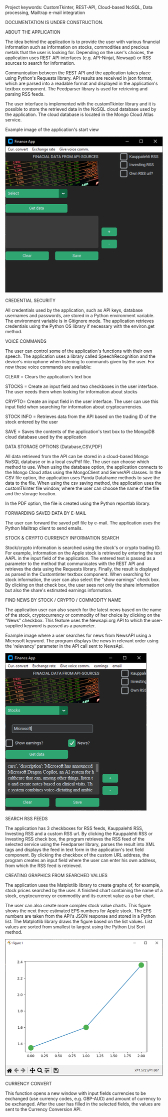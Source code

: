 Project keywords: CustomTkinter, REST-API, Cloud-based NoSQL, Data processing, Mailtrap e-mail integration

DOCUMENTATION IS UNDER CONSTRUCTION. 

ABOUT THE APPLICATION

The idea behind the application is to provide the user with various financial information such as information on stocks, 
commodities and precious metals that the user is looking for. Depending on the user's choices, the application uses 
REST API interfaces (e.g. API-Ninjat, Newsapi) or RSS sources to search for information.

Communication between the REST API and the application takes place using Python's Requests library.
API results are received in json format, which are parsed into a readable format and displayed in the
application's textbox component. The Feedparser library is used for retrieving and parsing RSS feeds.

The user interface is implemented with the customTkinter library and it is possible to store the retrieved
data in the NoSQL cloud database used by the application. The cloud database is located in the Mongo Cloud Atlas service.

Example image of the application's start view

![alt text](images/FinancialMain.png)

CREDENTIAL SECURITY

All credentials used by the application, such as API keys, database usernames and passwords, are stored in a Python
environment variable. The environment variable is in Gitignore mode. The application retrieves credentials using the
Python OS library if necessary with the environ.get method.

VOICE COMMANDS

The user can control some of the application's functions with their own speech.
The application uses a library called SpeechRecognition and the device's microphone when listening to commands given by the user. For now these voice commands are available:

CLEAR = Clears the application's text box

STOCKS = Create an input field and two checkboxes in the user interface. The user needs them when looking for information about stocks

CRYPTO= Create an input field in the user interface. The user can use this input field when searching for information about cryptocurrencies.

STOCK INFO = Retrieves data from the API based on the trading ID of the stock entered by the user

SAVE = Saves the contents of the application's text box to the MongoDB cloud database used by the application

DATA STORAGE OPTIONS (Database,CSV,PDF)

All data retrieved from the API can be stored in a cloud-based Mongo NoSQL database or in a local csv/Pdf file. The user can choose which method to use. When using the database option, the application connects to the Mongo Cloud atlas using the MongoClient and ServerAPI classes. In the CSV file option, the application uses Panda Dataframe methods to save the data to the file. When using the csv saving method, the application uses the customTkinter file window, where the user can choose the name of the file and the storage location.

In the PDF option, the file is created using the Python reportlab library.

FORWARDING SAVED DATA BY E-MAIL

The user can forward the saved pdf file by e-mail. The application uses the Python Mailtrap client to send emails.


STOCK & CRYPTO CURRENCY INFORMATION SEARCH

Stock/crypto information is searched using the stock's or crypto trading ID. For example, information on the Apple stock
is retrieved by entering the text AAPL in the input field of the application. The entered text is passed as a parameter to
the method that communicates with the REST API and retrieves the data using the Requests library. Finally, the result is 
displayed as parsed in the Customtinter textbox component. When searching for stock information, the user can also select
the "show earnings" check box. By clicking on that check box, the user sees not only the share information but also
the share's estimated earnings information.

FIND NEWS BY STOCK / CRYPTO / COMMODITY NAME

The application user can also search for the latest news based on the name of the stock, cryptocurrency or commodity of her choice by clicking on the "News" checkbox. This feature uses the Newsapi.org API to which the user-supplied keyword is passed as a parameter.

Example image where a user searches for news from NewsAPI using a Microsoft keyword. The program displays the news in relevant order using the 'relevancy' parameter in the API call sent to NewsApi.

![alt text](images/newsMicrosoft.png)


SEARCH RSS FEEDS

The application has 3 checkboxes for RSS feeds, Kauppalehti RSS, Investing RSS and a custom RSS url.
By clicking the Kauppalehti RSS or Investing RSS check box, the program retrieves the RSS feed of the
selected service using the Feedparser library, parses the result into XML tags and displays the feed 
in text form in the application's text field component. By clicking the checkbox of the custom URL address, 
the program creates an input field where the user can enter his own address, from which the RSS feed is retrieved.

CREATING GRAPHICS FROM SEARCHED VALUES

The application uses the Matplotlib library to create graphs of, for example, stock prices searched by the user.
A finished chart containing the name of a stock, cryptocurrency or commodity and its current value as a bar chart.

The user can also create more complex stock value charts. This figure shows the next three estimated EPS numbers for Apple stock. The EPS numbers are taken from the API's JSON response and stored in a Python list.
The Matplotlib library draws the figure based on the list values. List values ​​are sorted from smallest to largest using the Python List Sort method.

![alt text](images/plotApple.png)

CURRENCY CONVERT

This function opens a new window with input fields currencies to be exchanged (use currency codes, e.g. GBP-AUD) and amount of currency to be exchanged. After the user has filled in the selected fields, the values ​​are sent to the Currency Conversion API.